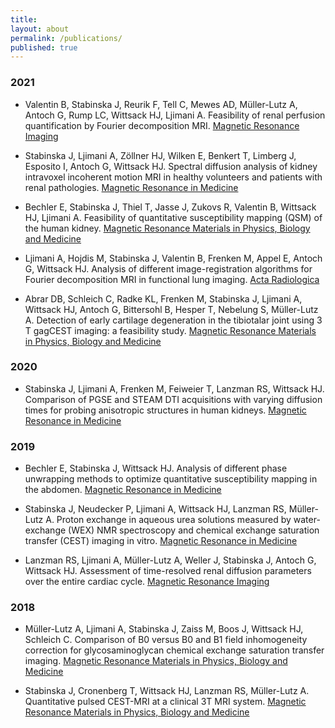 ```yaml
---
title:
layout: about
permalink: /publications/
published: true
---
```


### 2021
- Valentin B, Stabinska J, Reurik F, Tell C, Mewes AD, Müller-Lutz A, Antoch G, Rump LC, Wittsack HJ, Ljimani A. Feasibility of renal perfusion quantification by Fourier decomposition MRI. [Magnetic Resonance Imaging](https://doi.org/10.1016/j.mri.2021.10.003)

- Stabinska J, Ljimani A, Zöllner HJ, Wilken E, Benkert T, Limberg J, Esposito I, Antoch G, Wittsack HJ. Spectral diffusion analysis of kidney intravoxel incoherent motion MRI in healthy volunteers and patients with renal pathologies. [Magnetic Resonance in Medicine](https://doi.org/10.1002/mrm.28631)

- Bechler E, Stabinska J, Thiel T, Jasse J, Zukovs R, Valentin B, Wittsack HJ, Ljimani A. Feasibility of quantitative susceptibility mapping (QSM) of the human kidney. [Magnetic Resonance Materials in Physics, Biology and Medicine](https://doi.org/10.1007/s10334-020-00895-9)

- Ljimani A, Hojdis M, Stabinska J, Valentin B, Frenken M, Appel E, Antoch G, Wittsack HJ. Analysis of different image-registration algorithms for Fourier decomposition MRI in functional lung imaging. [Acta Radiologica](https://doi.org/10.1177/0284185120944902)

- Abrar DB, Schleich C, Radke KL, Frenken M, Stabinska J, Ljimani A, Wittsack HJ, Antoch G, Bittersohl B, Hesper T, Nebelung S, Müller-Lutz A. Detection of early cartilage degeneration in the tibiotalar joint using 3 T gagCEST imaging: a feasibility study. [Magnetic Resonance Materials in Physics, Biology and Medicine](https://doi.org/10.1007/s10334-020-00868-y)

### 2020
- Stabinska J, Ljimani A, Frenken M, Feiweier T, Lanzman RS, Wittsack HJ. Comparison of PGSE and STEAM DTI acquisitions with varying diffusion times for probing anisotropic structures in human kidneys. [Magnetic Resonance in Medicine](https://doi.org/10.1002/mrm.28217)

### 2019
- Bechler E, Stabinska J, Wittsack HJ. Analysis of different phase unwrapping methods to optimize quantitative susceptibility mapping in the abdomen. [Magnetic Resonance in Medicine](https://doi.org/10.1002/mrm.27891)

- Stabinska J, Neudecker P, Ljimani A, Wittsack HJ, Lanzman RS, Müller-Lutz A. Proton exchange in aqueous urea solutions measured by water-exchange (WEX) NMR spectroscopy and chemical exchange saturation transfer (CEST) imaging in vitro. [Magnetic Resonance in Medicine](https://doi.org/10.1002/mrm.27778)

- Lanzman RS, Ljimani A, Müller-Lutz A, Weller J, Stabinska J, Antoch G, Wittsack HJ. Assessment of time-resolved renal diffusion parameters over the entire cardiac cycle. [Magnetic Resonance Imaging](https://doi.org/10.1016/j.mri.2018.09.009)

### 2018
- Müller-Lutz A, Ljimani A, Stabinska J, Zaiss M, Boos J, Wittsack HJ, Schleich C. Comparison of B0 versus B0 and B1 field inhomogeneity correction for glycosaminoglycan chemical exchange saturation transfer imaging. [Magnetic Resonance Materials in Physics, Biology and Medicine](https://doi.org/10.1007/s10334-018-0689-5)

- Stabinska J, Cronenberg T, Wittsack HJ, Lanzman RS, Müller-Lutz A. Quantitative pulsed CEST-MRI at a clinical 3T MRI system. [Magnetic Resonance Materials in Physics, Biology and Medicine](https://doi.org/10.1007/s10334-017-0625-0)
